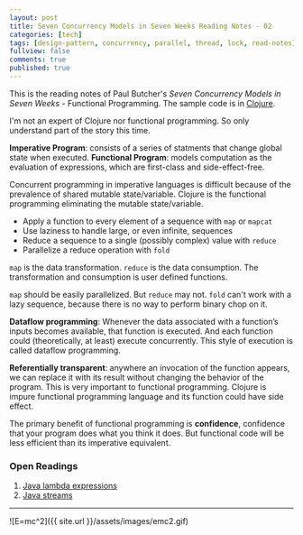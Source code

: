 ```yaml
---
layout: post
title: Seven Concurrency Models in Seven Weeks Reading Notes - 02
categories: [tech]
tags: [design-pattern, concurrency, parallel, thread, lock, read-notes]
fullview: false
comments: true
published: true
---
```


This is the reading notes of Paul Butcher's *Seven Concurrency Models in Seven Weeks* - Functional Programming. The sample code is in [Clojure](http://clojure.org).

I'm not an expert of Clojure nor functional programming. So only understand part of the story this time.

**Imperative Program**: consists of a series of statments that change global state when executed.
**Functional Program**: models computation as the evaluation of expressions, which are first-class and side-effect-free.

Concurrent programming in imperative languages is difficult because of the prevalence of shared mutable state/variable. Clojure is the functional programming eliminating the mutable state/variable. 
* Apply a function to every element of a sequence with `map` or `mapcat`
* Use laziness to handle large, or even infinite, sequences
* Reduce a sequence to a single (possibly complex) value with `reduce`
* Parallelize a reduce operation with `fold`

`map` is the data transformation. `reduce` is the data consumption. The transformation and consumption is user defined functions.

`map` should be easily parallelized. But `reduce` may not. `fold` can't work with a lazy sequence, because there is no way to perform binary chop on it.

**Dataflow programming**: Whenever the data associated with a function’s inputs becomes available, that function is executed. And each function could (theoretically, at least) execute concurrently. This style of execution is called dataflow programming.

**Referentially transparent**: anywhere an invocation of the function appears, we can replace it with its result without changing the behavior of the program. This is very important to functional programming. Clojure is impure functional programming language and its function could have side effect.

The primary benefit of functional programming is **confidence**, confidence that your program does what you think it does. But functional code will be less efficient than its imperative equivalent.

### Open Readings
1. [Java lambda expressions](http://docs.oracle.com/javase/tutorial/java/javaOO/lambdaexpressions.html)
2. [Java streams](http://docs.oracle.com/javase/tutorial/collections/streams/index.html)

---
![E=mc^2]({{ site.url }}/assets/images/emc2.gif)